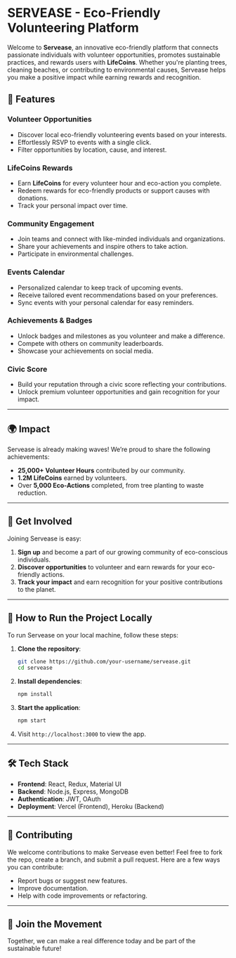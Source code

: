 # SERVEASE - Eco-Friendly Volunteering Platform

Welcome to **Servease**, an innovative eco-friendly platform that connects passionate individuals with volunteer opportunities, promotes sustainable practices, and rewards users with **LifeCoins**. Whether you're planting trees, cleaning beaches, or contributing to environmental causes, Servease helps you make a positive impact while earning rewards and recognition.

## 🌱 Features

### Volunteer Opportunities
- Discover local eco-friendly volunteering events based on your interests.
- Effortlessly RSVP to events with a single click.
- Filter opportunities by location, cause, and interest.

### LifeCoins Rewards
- Earn **LifeCoins** for every volunteer hour and eco-action you complete.
- Redeem rewards for eco-friendly products or support causes with donations.
- Track your personal impact over time.

### Community Engagement
- Join teams and connect with like-minded individuals and organizations.
- Share your achievements and inspire others to take action.
- Participate in environmental challenges.

### Events Calendar
- Personalized calendar to keep track of upcoming events.
- Receive tailored event recommendations based on your preferences.
- Sync events with your personal calendar for easy reminders.

### Achievements & Badges
- Unlock badges and milestones as you volunteer and make a difference.
- Compete with others on community leaderboards.
- Showcase your achievements on social media.

### Civic Score
- Build your reputation through a civic score reflecting your contributions.
- Unlock premium volunteer opportunities and gain recognition for your impact.

---

## 🌍 Impact

Servease is already making waves! We’re proud to share the following achievements:
- **25,000+ Volunteer Hours** contributed by our community.
- **1.2M LifeCoins** earned by volunteers.
- Over **5,000 Eco-Actions** completed, from tree planting to waste reduction.

---

## 🚀 Get Involved

Joining Servease is easy:
1. **Sign up** and become a part of our growing community of eco-conscious individuals.
2. **Discover opportunities** to volunteer and earn rewards for your eco-friendly actions.
3. **Track your impact** and earn recognition for your positive contributions to the planet.

---

## 🌿 How to Run the Project Locally

To run Servease on your local machine, follow these steps:

1. **Clone the repository**:
    ```bash
    git clone https://github.com/your-username/servease.git
    cd servease
    ```

2. **Install dependencies**:
    ```bash
    npm install
    ```

3. **Start the application**:
    ```bash
    npm start
    ```

4. Visit `http://localhost:3000` to view the app.

---

## 🛠 Tech Stack

- **Frontend**: React, Redux, Material UI
- **Backend**: Node.js, Express, MongoDB
- **Authentication**: JWT, OAuth
- **Deployment**: Vercel (Frontend), Heroku (Backend)

---

## 🤝 Contributing

We welcome contributions to make Servease even better! Feel free to fork the repo, create a branch, and submit a pull request. Here are a few ways you can contribute:
- Report bugs or suggest new features.
- Improve documentation.
- Help with code improvements or refactoring.

---

## 💬 Join the Movement

Together, we can make a real difference today and be part of the sustainable future!
